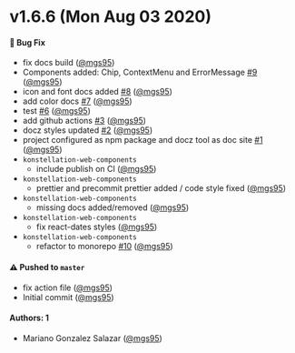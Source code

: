 # v1.6.6 (Mon Aug 03 2020)

#### 🐛 Bug Fix

- fix docs build ([@mgs95](https://github.com/mgs95))
- Components added: Chip, ContextMenu and ErrorMessage [#9](https://github.com/konstellation-io/kwc/pull/9) ([@mgs95](https://github.com/mgs95))
- icon and font docs added [#8](https://github.com/konstellation-io/kwc/pull/8) ([@mgs95](https://github.com/mgs95))
- add color docs [#7](https://github.com/konstellation-io/kwc/pull/7) ([@mgs95](https://github.com/mgs95))
- test [#6](https://github.com/konstellation-io/kwc/pull/6) ([@mgs95](https://github.com/mgs95))
- add github actions [#3](https://github.com/konstellation-io/kwc/pull/3) ([@mgs95](https://github.com/mgs95))
- docz styles updated [#2](https://github.com/konstellation-io/kwc/pull/2) ([@mgs95](https://github.com/mgs95))
- project configured as npm package and docz tool as doc site [#1](https://github.com/konstellation-io/kwc/pull/1) ([@mgs95](https://github.com/mgs95))
- `konstellation-web-components`
  - include publish on CI ([@mgs95](https://github.com/mgs95))
- `konstellation-web-components`
  - prettier and precommit prettier added / code style fixed ([@mgs95](https://github.com/mgs95))
- `konstellation-web-components`
  - missing docs added/removed ([@mgs95](https://github.com/mgs95))
- `konstellation-web-components`
  - fix react-dates styles ([@mgs95](https://github.com/mgs95))
- `konstellation-web-components`
  - refactor to monorepo [#10](https://github.com/konstellation-io/kwc/pull/10) ([@mgs95](https://github.com/mgs95))

#### ⚠️ Pushed to `master`

- fix action file ([@mgs95](https://github.com/mgs95))
- Initial commit ([@mgs95](https://github.com/mgs95))

#### Authors: 1

- Mariano Gonzalez Salazar ([@mgs95](https://github.com/mgs95))
